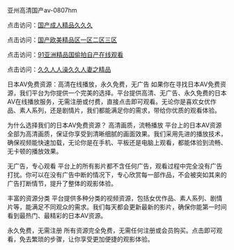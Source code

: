 亚州高清国产av-0807hm

点击访问：<a href="https://heiliaoxqkkct.pages.dev">国产成人精品久久久</a>

点击访问：<a href="https://heiliaoow5kzm.pages.dev">国产欧美精品区一区二区三区</a>

点击访问：<a href="https://heiliaoga6s9v.pages.dev">91亚洲精品国偷拍自产在线观看</a>

点击访问：<a href="https://heiliao2dmwwy.pages.dev">久久人人澡久久人妻之精品</a>


日本AV免费资源：高清在线播放，永久免费，无广告
如果你在寻找日本AV免费资源，我们平台为你提供一个完美的选择。平台提供高清、无广告、永久免费的日本AV在线播放服务，无需注册或付费，直接点击即可观看。无论你是喜欢女优作品、素人系列，还是剧情片，我们都能满足你的需求，带给你优质的观看体验。

为什么选择我们的日本AV免费资源？
高清画质，流畅播放
平台上的日本AV资源全部为高清画质，保证你享受到清晰细腻的画面效果。我们采用先进的播放技术，确保视频能快速加载，无论你是在手机、平板还是电脑上观看，都能体验到流畅、无卡顿的播放效果。

无广告，专心观看
平台上的所有影片都不含任何广告，观看过程中完全没有广告打扰。你可以在没有广告中断的情况下，专心欣赏每一部作品，不会被突如其来的广告打断情节，提升了整体的观影体验。

丰富的资源分类
平台提供多种分类的视频资源，包括女优作品、素人系列、剧情片等，能满足不同观众的需求。我们每天都会更新最新的影片，确保你能第一时间看到最热门、最精彩的日本AV资源。

永久免费，无需注册
所有资源完全免费，无需任何注册或会员购买。点击即可观看，免去繁琐的步骤，让你享受更加便捷的观影体验。

<span style="display:none;">[Canonical link](）</span>
